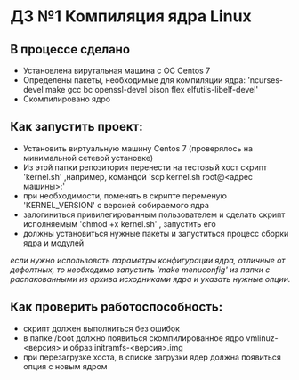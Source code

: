 # ДЗ №1 Компиляция ядра Linux

## В процессе сделано
- Установлена вирутальная машина с ОС Centos 7
- Определены пакеты, необходимые для компиляции ядра: 'ncurses-devel make gcc bc openssl-devel bison flex  elfutils-libelf-devel'
- Скомпилировано ядро

## Как запустить проект:
- Установить виртуальную машину  Centos 7 (проверялось на минимальной сетевой установке)
- Из этой папки репозитория перенести на тестовый хост скрипт 'kernel.sh' ,например, командой 'scp kernel.sh root@<адрес машины>:' 
- при необходимости, поменять в скрипте  переменую 'KERNEL_VERSION' с версией собираемого ядра
- залогиниться привилегированным пользователем и сделать скрипт исполняемым 'chmod +x kernel.sh' , запустить его 
- должны установиться нужные пакеты и запуститься процесс сборки ядра и модулей

_если нужно использовать параметры конфигурации ядра, отличные от дефолтных, то необходимо запустить 'make menuconfig' из папки с распакованными из архива исходниками ядра и указать нужные опции._

## Как проверить работоспособность:
 - скрипт должен выполниться без ошибок
 - в папке /boot должно появиться скомпилированное ядро  vmlinuz-<версия> и образ initramfs-<версия>.img
 - при перезагрузке хоста, в списке загрузки ядер должна появиться опция с новым ядром
